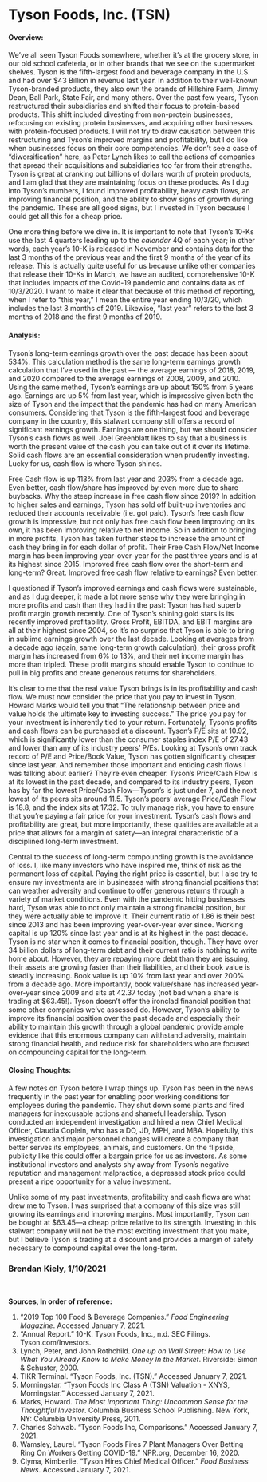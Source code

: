 # Tyson Foods, Inc. (TSN)

#### Overview:
We’ve all seen Tyson Foods somewhere, whether it’s at the grocery store, in our old school cafeteria, or in other brands that we see on the supermarket shelves. Tyson is the fifth-largest food and beverage company in the U.S. and had over $43 Billion in revenue last year. In addition to their well-known Tyson-branded products, they also own the brands of Hillshire Farm, Jimmy Dean, Ball Park, State Fair, and many others. Over the past few years, Tyson restructured their subsidiaries and shifted their focus to protein-based products. This shift included divesting from non-protein businesses, refocusing on existing protein businesses, and acquiring other businesses with protein-focused products. I will not try to draw causation between this restructuring and Tyson’s improved margins and profitability, but I do like when businesses focus on their core competencies. We don’t see a case of “diworsification” here, as Peter Lynch likes to call the actions of companies that spread their acquisitions and subsidiaries too far from their strengths. Tyson is great at cranking out billions of dollars worth of protein products, and I am glad that they are maintaining focus on these products. As I dug into Tyson’s numbers, I found improved profitability, heavy cash flows, an improving financial position, and the ability to show signs of growth during the pandemic. These are all good signs, but I invested in Tyson because I could get all this for a cheap price.  
  
One more thing before we dive in. It is important to note that Tyson’s 10-Ks use the last 4 quarters leading up to the *calendar* 4Q of each year; in other words, each year’s 10-K is released in November and contains data for the last 3 months of the previous year and the first 9 months of the year of its release. This is actually quite useful for us because unlike other companies that release their 10-Ks in March, we have an audited, comprehensive 10-K that includes impacts of the Covid-19 pandemic and contains data as of 10/3/2020. I want to make it clear that because of this method of reporting, when I refer to “this year,” I mean the entire year ending 10/3/20, which includes the last 3 months of 2019. Likewise, “last year” refers to the last 3 months of 2018 and the first 9 months of 2019. 

#### Analysis: 
 Tyson’s long-term earnings growth over the past decade has been about 534%. This calculation method is the same long-term earnings growth calculation that I’ve used in the past — the average earnings of 2018, 2019, and 2020 compared to the average earnings of 2008, 2009, and 2010. Using the same method, Tyson’s earnings are up about 150% from 5 years ago. Earnings are up 5% from last year, which is impressive given both the size of Tyson and the impact that the pandemic has had on many American consumers. Considering that Tyson is the fifth-largest food and beverage company in the country, this stalwart company still offers a record of significant earnings growth. Earnings are one thing, but we should consider Tyson’s cash flows as well. Joel Greenblatt likes to say that a business is worth the present value of the cash you can take out of it over its lifetime. Solid cash flows are an essential consideration when prudently investing. Lucky for us, cash flow is where Tyson shines. 
 
Free Cash flow is up 113% from last year and 203% from a decade ago. Even better, cash flow/share has improved by even more due to share buybacks. Why the steep increase in free cash flow since 2019? In addition to higher sales and earnings, Tyson has sold off built-up inventories and reduced their accounts receivable (i.e. got paid). Tyson’s free cash flow growth is impressive, but not only has free cash flow been improving on its own, it has been improving relative to net income. So in addition to bringing in more profits, Tyson has taken further steps to increase the amount of cash they bring in for each dollar of profit. Their Free Cash Flow/Net Income margin has been improving year-over-year for the past three years and is at its highest since 2015. Improved free cash flow over the short-term and long-term? Great. Improved free cash flow relative to earnings? Even better.

I questioned if Tyson’s improved earnings and cash flows were sustainable, and as I dug deeper, it made a lot more sense why they were bringing in more profits and cash than they had in the past: Tyson has had superb profit margin growth recently. One of Tyson’s shining gold stars is its recently improved profitability. Gross Profit, EBITDA, and EBIT margins are all at their highest since 2004, so it’s no surprise that Tyson is able to bring in sublime earnings growth over the last decade. Looking at averages from a decade ago (again, same long-term growth calculation), their gross profit margin has increased from 6% to 13%, and their net income margin has more than tripled. These profit margins should enable Tyson to continue to pull in big profits and create generous returns for shareholders.  

It’s clear to me that the real value Tyson brings is in its profitability and cash flow. We must now consider the price that you pay to invest in Tyson. Howard Marks would tell you that “The relationship between price and value holds the ultimate key to investing success.” The price you pay for your investment is inherently tied to your return. Fortunately, Tyson’s profits and cash flows can be purchased at a discount. Tyson’s P/E sits at 10.92, which is significantly lower than the consumer staples index P/E of 27.43 and lower than any of its industry peers’ P/Es. Looking at Tyson’s own track record of P/E and Price/Book Value, Tyson has gotten significantly cheaper since last year. And remember those important and enticing cash flows I was talking about earlier? They’re even cheaper. Tyson’s Price/Cash Flow is at its lowest in the past decade, and compared to its industry peers, Tyson has by far the lowest Price/Cash Flow—Tyson’s is just under 7, and the next lowest of its peers sits around 11.5. Tyson’s peers’ average Price/Cash Flow is 18.8, and the index sits at 17.32. To truly manage risk, you have to ensure that you’re paying a fair price for your investment. Tyson’s cash flows and profitability are great, but more importantly, these qualities are available at a price that allows for a margin of safety—an integral characteristic of a disciplined long-term investment. 

Central to the success of long-term compounding growth is the avoidance of loss. I, like many investors who have inspired me, think of risk as the permanent loss of capital. Paying the right price is essential, but I also try to ensure my investments are in businesses with strong financial positions that can weather adversity and continue to offer generous returns through a variety of market conditions. Even with the pandemic hitting businesses hard, Tyson was able to not only maintain a strong financial position, but they were actually able to improve it. Their current ratio of 1.86 is their best since 2013 and has been improving year-over-year ever since. Working capital is up 120% since last year and is at its highest in the past decade. Tyson is no star when it comes to financial position, though. They have over 34 billion dollars of long-term debt and their current ratio is nothing to write home about. However, they are repaying more debt than they are issuing, their assets are growing faster than their liabilities, and their book value is steadily increasing. Book value is up 10% from last year and over 200% from a decade ago. More importantly, book value/share has increased year-over-year since 2009 and sits at 42.37 today (not bad when a share is trading at $63.45!). Tyson doesn’t offer the ironclad financial position that some other companies we’ve assessed do. However, Tyson’s ability to improve its financial position over the past decade and especially their ability to maintain this growth through a global pandemic provide ample evidence that this enormous company can withstand adversity, maintain strong financial health, and reduce risk for shareholders who are focused on compounding capital for the long-term.

#### Closing Thoughts:
A few notes on Tyson before I wrap things up. Tyson has been in the news frequently in the past year for enabling poor working conditions for employees during the pandemic. They shut down some plants and fired managers for inexcusable actions and shameful leadership. Tyson conducted an independent investigation and hired a new Chief Medical Officer, Claudia Coplein, who has a DO, JD, MPH, and MBA. Hopefully, this investigation and major personnel changes will create a company that better serves its employees, animals, and customers. On the flipside, publicity like this could offer a bargain price for us as investors. As some institutional investors and analysts shy away from Tyson’s negative reputation and management malpractice, a depressed stock price could present a ripe opportunity for a value investment. 

Unlike some of my past investments, profitability and cash flows are what drew me to Tyson. I was surprised that a company of this size was still growing its earnings and improving margins. Most importantly, Tyson can be bought at $63.45—a cheap price relative to its strength. Investing in this stalwart company will not be the most exciting investment that you make, but I believe Tyson is trading at a discount and provides a margin of safety necessary to compound capital over the long-term.

### Brendan Kiely, 1/10/2021
<br>

**Sources, In order of reference:**

1. “2019 Top 100 Food & Beverage Companies.” *Food Engineering Magazine*. Accessed January 7, 2021.
2. “Annual Report.” 10-K. Tyson Foods, Inc., n.d. SEC Filings. Tyson.com/Investors.
3. Lynch, Peter, and John Rothchild. *One up on Wall Street: How to Use What You Already Know to Make Money In the Market*. Riverside: Simon & Schuster, 2000.
4. TIKR Terminal. “Tyson Foods, Inc. (TSN).” Accessed January 7, 2021.
5. Morningstar. “Tyson Foods Inc Class A (TSN) Valuation - XNYS, Morningstar.” Accessed January 7, 2021.
6. Marks, Howard. *The Most Important Thing: Uncommon Sense for the Thoughtful Investor*. Columbia Business School Publishing. New York, NY: Columbia University Press, 2011.
7. Charles Schwab. “Tyson Foods Inc, Comparisons.” Accessed January 7, 2021.
8. Wamsley, Laurel. “Tyson Foods Fires 7 Plant Managers Over Betting Ring On Workers Getting COVID-19.” NPR.org, December 16, 2020.
9. Clyma, Kimberlie. “Tyson Hires Chief Medical Officer.” *Food Business News*. Accessed January 7, 2021.
